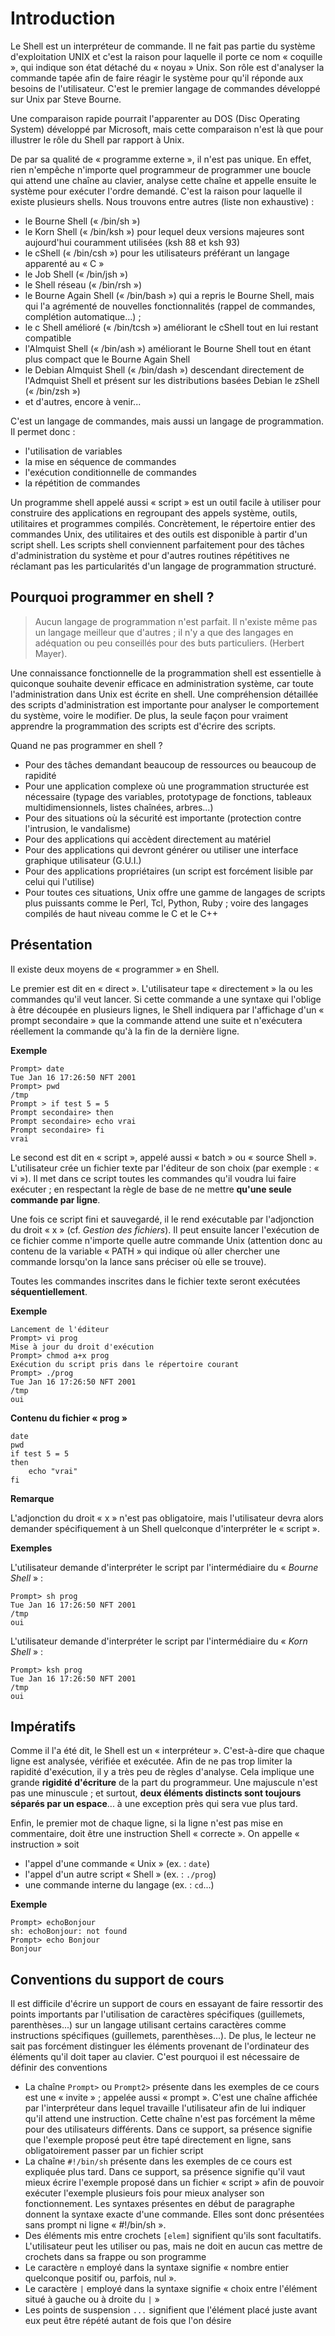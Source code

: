 # Introduction

Le Shell est un interpréteur de commande. Il ne fait pas partie du système d'exploitation UNIX et c'est la raison pour laquelle il porte ce nom « coquille », qui indique son état détaché du « noyau » Unix. Son rôle est d'analyser la commande tapée afin de faire réagir le système pour qu'il réponde aux besoins de l'utilisateur. C'est le premier langage de commandes développé sur Unix par Steve Bourne.

Une comparaison rapide pourrait l'apparenter au DOS (Disc Operating System) développé par Microsoft, mais cette comparaison n'est là que pour illustrer le rôle du Shell par rapport à Unix.

De par sa qualité de « programme externe », il n'est pas unique. En effet, rien n'empêche n'importe quel programmeur de programmer une boucle qui attend une chaîne au clavier, analyse cette chaîne et appelle ensuite le système pour exécuter l'ordre demandé. C'est la raison pour laquelle il existe plusieurs shells. Nous trouvons entre autres (liste non exhaustive) :

* le Bourne Shell (« /bin/sh »)
* le Korn Shell (« /bin/ksh ») pour lequel deux versions majeures sont aujourd'hui couramment utilisées (ksh 88 et ksh 93)
* le cShell (« /bin/csh ») pour les utilisateurs préférant un langage apparenté au « C »
* le Job Shell (« /bin/jsh »)
* le Shell réseau (« /bin/rsh »)
* le Bourne Again Shell (« /bin/bash ») qui a repris le Bourne Shell, mais qui l'a agrémenté de nouvelles fonctionnalités (rappel de commandes, complétion automatique...) ;
* le c Shell amélioré (« /bin/tcsh ») améliorant le cShell tout en lui restant compatible
* l'Almquist Shell (« /bin/ash ») améliorant le Bourne Shell tout en étant plus compact que le Bourne Again Shell
* le Debian Almquist Shell (« /bin/dash ») descendant directement de l'Admquist Shell et présent sur les distributions basées Debian
le zShell (« /bin/zsh »)
* et d'autres, encore à venir...
  
C'est un langage de commandes, mais aussi un langage de programmation. Il permet donc :

* l'utilisation de variables
* la mise en séquence de commandes
* l'exécution conditionnelle de commandes
* la répétition de commandes

Un programme shell appelé aussi « script » est un outil facile à utiliser pour construire des applications en regroupant des appels système, outils, utilitaires et programmes compilés. Concrètement, le répertoire entier des commandes Unix, des utilitaires et des outils est disponible à partir d'un script shell. Les scripts shell conviennent parfaitement pour des tâches d'administration du système et pour d'autres routines répétitives ne réclamant pas les particularités d'un langage de programmation structuré.

## Pourquoi programmer en shell ?

> Aucun langage de programmation n'est parfait. Il n'existe même pas un langage meilleur que d'autres ; il n'y a que des langages en adéquation ou peu conseillés pour des buts particuliers. (Herbert Mayer).

Une connaissance fonctionnelle de la programmation shell est essentielle à quiconque souhaite devenir efficace en administration système, car toute l'administration dans Unix est écrite en shell. Une compréhension détaillée des scripts d'administration est importante pour analyser le comportement du système, voire le modifier. De plus, la seule façon pour vraiment apprendre la programmation des scripts est d'écrire des scripts.

Quand ne pas programmer en shell ?

* Pour des tâches demandant beaucoup de ressources ou beaucoup de rapidité
* Pour une application complexe où une programmation structurée est nécessaire (typage des variables, prototypage de fonctions, tableaux multidimensionnels, listes chaînées, arbres...)
* Pour des situations où la sécurité est importante (protection contre l'intrusion, le vandalisme)
* Pour des applications qui accèdent directement au matériel
* Pour des applications qui devront générer ou utiliser une interface graphique utilisateur (G.U.I.)
* Pour des applications propriétaires (un script est forcément lisible par celui qui l'utilise)
* Pour toutes ces situations, Unix offre une gamme de langages de scripts plus puissants comme le Perl, Tcl, Python, Ruby ; voire des langages compilés de haut niveau comme le C et le C++

## Présentation

Il existe deux moyens de « programmer » en Shell.

Le premier est dit en « direct ». L'utilisateur tape « directement » la ou les commandes qu'il veut lancer. Si cette commande a une syntaxe qui l'oblige à être découpée en plusieurs lignes, le Shell indiquera par l'affichage d'un « prompt secondaire » que la commande attend une suite et n'exécutera réellement la commande qu'à la fin de la dernière ligne.

__Exemple__

```
Prompt> date 
Tue Jan 16 17:26:50 NFT 2001 
Prompt> pwd 
/tmp 
Prompt > if test 5 = 5 
Prompt secondaire> then 
Prompt secondaire> echo vrai 
Prompt secondaire> fi 
vrai
```

Le second est dit en « script », appelé aussi « batch » ou « source Shell ». L'utilisateur crée un fichier texte par l'éditeur de son choix (par exemple : « vi »). Il met dans ce script toutes les commandes qu'il voudra lui faire exécuter ; en respectant la règle de base de ne mettre __qu'une seule commande par ligne__.

Une fois ce script fini et sauvegardé, il le rend exécutable par l'adjonction du droit « x » (cf. _Gestion des fichiers_). Il peut ensuite lancer l'exécution de ce fichier comme n'importe quelle autre commande Unix (attention donc au contenu de la variable « PATH » qui indique où aller chercher une commande lorsqu'on la lance sans préciser où elle se trouve).

Toutes les commandes inscrites dans le fichier texte seront exécutées __séquentiellement__.

__Exemple__

```
Lancement de l'éditeur 
Prompt> vi prog 
Mise à jour du droit d'exécution 
Prompt> chmod a+x prog 
Exécution du script pris dans le répertoire courant 
Prompt> ./prog 
Tue Jan 16 17:26:50 NFT 2001 
/tmp 
oui
```

__Contenu du fichier « prog »__

```shell
date 
pwd 
if test 5 = 5 
then 
    echo "vrai" 
fi
```

__Remarque__

L'adjonction du droit « x » n'est pas obligatoire, mais l'utilisateur devra alors demander spécifiquement à un Shell quelconque d'interpréter le « script ».

__Exemples__

L'utilisateur demande d'interpréter le script par l'intermédiaire du « _Bourne Shell_ » :

```
Prompt> sh prog 
Tue Jan 16 17:26:50 NFT 2001 
/tmp 
oui
```

L'utilisateur demande d'interpréter le script par l'intermédiaire du « _Korn Shell_ » :

```
Prompt> ksh prog 
Tue Jan 16 17:26:50 NFT 2001 
/tmp 
oui
```

## Impératifs

Comme il l'a été dit, le Shell est un « interpréteur ». C'est-à-dire que chaque ligne est analysée, vérifiée et exécutée. Afin de ne pas trop limiter la rapidité d'exécution, il y a très peu de règles d'analyse. Cela implique une grande __rigidité d'écriture__ de la part du programmeur. Une majuscule n'est pas une minuscule ; et surtout, __deux éléments distincts sont toujours séparés par un espace__... à une exception près qui sera vue plus tard.

Enfin, le premier mot de chaque ligne, si la ligne n'est pas mise en commentaire, doit être une instruction Shell « correcte ». On appelle « instruction » soit

* l'appel d'une commande « Unix » (ex. : `date`)
* l'appel d'un autre script « Shell » (ex. : `./prog`)
* une commande interne du langage (ex. : `cd`...)

__Exemple__

```
Prompt> echoBonjour 
sh: echoBonjour: not found 
Prompt> echo Bonjour 
Bonjour
```

## Conventions du support de cours

Il est difficile d'écrire un support de cours en essayant de faire ressortir des points importants par l'utilisation de caractères spécifiques (guillemets, parenthèses...) sur un langage utilisant certains caractères comme instructions spécifiques (guillemets, parenthèses...). De plus, le lecteur ne sait pas forcément distinguer les éléments provenant de l'ordinateur des éléments qu'il doit taper au clavier. C'est pourquoi il est nécessaire de définir des conventions

* La chaîne `Prompt>` ou `Prompt2>` présente dans les exemples de ce cours est une « invite » ; appelée aussi « prompt ». C'est une chaîne affichée par l'interpréteur dans lequel travaille l'utilisateur afin de lui indiquer qu'il attend une instruction. Cette chaîne n'est pas forcément la même pour des utilisateurs différents. Dans ce support, sa présence signifie que l'exemple proposé peut être tapé directement en ligne, sans obligatoirement passer par un fichier script
* La chaîne `#!/bin/sh` présente dans les exemples de ce cours est expliquée plus tard. Dans ce support, sa présence signifie qu'il vaut mieux écrire l'exemple proposé dans un fichier « script » afin de pouvoir exécuter l'exemple plusieurs fois pour mieux analyser son fonctionnement.
Les syntaxes présentes en début de paragraphe donnent la syntaxe exacte d'une commande. Elles sont donc présentées sans prompt ni ligne « #!/bin/sh ».
* Des éléments mis entre crochets `[elem]` signifient qu'ils sont facultatifs. L'utilisateur peut les utiliser ou pas, mais ne doit en aucun cas mettre de crochets dans sa frappe ou son programme
* Le caractère `n` employé dans la syntaxe signifie « nombre entier quelconque positif ou, parfois, nul ».
* Le caractère `|` employé dans la syntaxe signifie « choix entre l'élément situé à gauche ou à droite du `|` »
* Les points de suspension `...` signifient que l'élément placé juste avant eux peut être répété autant de fois que l'on désire
